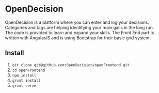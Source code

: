 # OpenDecision

OpenDecision is a platform where you can enter and log your decisions. Categories and tags are helping identifying your main gails in the long run. The code is provided to learn and expand your skills. The Front End part is written with AngularJS and is using Bootstrap for their basic grid system.

## Install

1. `git clone git@github.com:OpenDecision/openFrontend.git`
2. `cd openFrontend`
3. `npm install`
5. `grunt install` 
6. `grunt serve`
